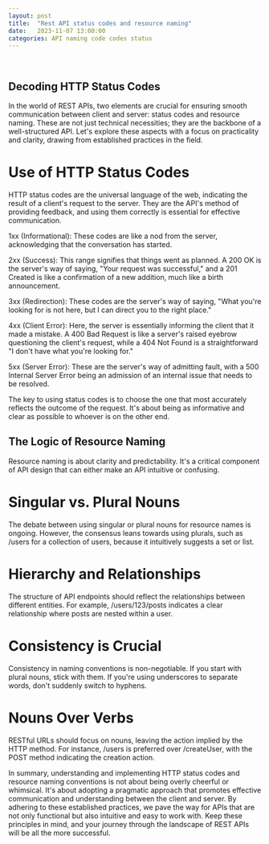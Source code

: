 ```yaml
---
layout: post
title:  "Rest API status codes and resource naming"
date:   2023-11-07 13:00:00
categories: API naming code codes status
---
```

  
&nbsp;  

## Decoding HTTP Status Codes

In the world of REST APIs, two elements are crucial for ensuring smooth communication between client and server: status codes and resource naming. These are not just technical necessities; they are the backbone of a well-structured API. Let's explore these aspects with a focus on practicality and clarity, drawing from established practices in the field.

# Use of HTTP Status Codes

HTTP status codes are the universal language of the web, indicating the result of a client's request to the server. They are the API's method of providing feedback, and using them correctly is essential for effective communication.

1xx (Informational): These codes are like a nod from the server, acknowledging that the conversation has started.

2xx (Success): This range signifies that things went as planned. A 200 OK is the server's way of saying, "Your request was successful," and a 201 Created is like a confirmation of a new addition, much like a birth announcement.

3xx (Redirection): These codes are the server's way of saying, "What you're looking for is not here, but I can direct you to the right place."

4xx (Client Error): Here, the server is essentially informing the client that it made a mistake. A 400 Bad Request is like a server's raised eyebrow questioning the client's request, while a 404 Not Found is a straightforward "I don't have what you're looking for."

5xx (Server Error): These are the server's way of admitting fault, with a 500 Internal Server Error being an admission of an internal issue that needs to be resolved.

The key to using status codes is to choose the one that most accurately reflects the outcome of the request. It's about being as informative and clear as possible to whoever is on the other end.

## The Logic of Resource Naming

Resource naming is about clarity and predictability. It's a critical component of API design that can either make an API intuitive or confusing.

# Singular vs. Plural Nouns
 The debate between using singular or plural nouns for resource names is ongoing. However, the consensus leans towards using plurals, such as /users for a collection of users, because it intuitively suggests a set or list.

# Hierarchy and Relationships
 The structure of API endpoints should reflect the relationships between different entities. For example, /users/123/posts indicates a clear relationship where posts are nested within a user.

# Consistency is Crucial
 Consistency in naming conventions is non-negotiable. If you start with plural nouns, stick with them. If you're using underscores to separate words, don't suddenly switch to hyphens.

# Nouns Over Verbs
 RESTful URLs should focus on nouns, leaving the action implied by the HTTP method. For instance, /users is preferred over /createUser, with the POST method indicating the creation action.

In summary, understanding and implementing HTTP status codes and resource naming conventions is not about being overly cheerful or whimsical. It's about adopting a pragmatic approach that promotes effective communication and understanding between the client and server. By adhering to these established practices, we pave the way for APIs that are not only functional but also intuitive and easy to work with. Keep these principles in mind, and your journey through the landscape of REST APIs will be all the more successful.
